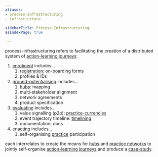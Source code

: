 ```yaml
---
aliases:
- process-infrastructuring
- infrastructure

sidebarTitle: Process-Infrastructuring
asIndexPage: true

---
```


process-infrastructuring refers to facilitating the creation of a distributed system of [action-learning journeys](/patterns/action-learning%20journeys.md):

1. [enrolment](/processes/enrolment.md) includes...
	1. [registration](https://register.prisma.events): on-boarding forms
	2. profiles & IDs
2. [ground-potentialising](/processes/ground-potentialising.md) includes...
	1. [hubs](/collaborators/communities%20of%20place/hubs.md): mapping
	2. multi-stakeholder alignment
	3. network agreements
	4. product specification
3. [evaluating](/processes/evaluation) includes...
	1. value signalling (p2p): [practice-currencies](/processes/process-infrastructuring/practice-currencies)
	2. event trajectory timeline: [timelining](processes/process-infrastructuring/timelining/index.md)
	3. documentation: docs
4. [enacting](/processes/enactment) includes...
	1. self-organising [practice](/glossary/Practice.md) participation

each interrelates to create the means for [hubs](/collaborators/communities%20of%20place/hubs.md) and [practice networks](/collaborators/communities%20of%20practice/practice%20networks.md) to jointly self-organise [action-learning journeys](/patterns/action-learning%20journeys.md) and produce a [case-study](/patterns/case-study.md).